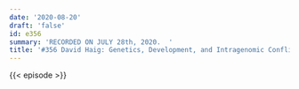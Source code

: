 ```yaml
---
date: '2020-08-20'
draft: 'false'
id: e356
summary: 'RECORDED ON JULY 28th, 2020.  '
title: '#356 David Haig: Genetics, Development, and Intragenomic Conflict'
---
```

{{< episode >}}
